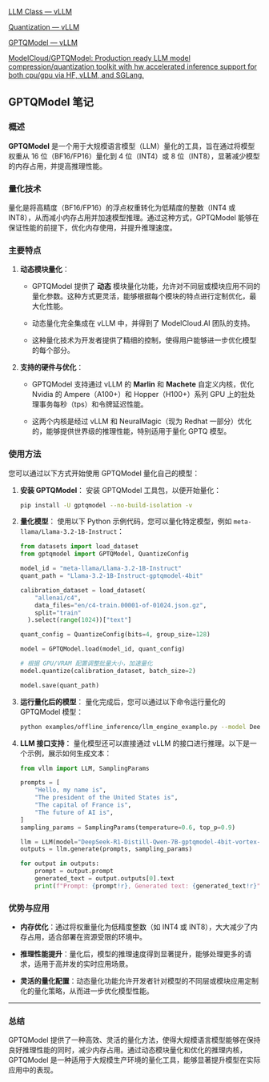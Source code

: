 [LLM Class — vLLM](https://docs.vllm.ai/en/latest/api/offline_inference/llm.html)

[Quantization — vLLM](https://docs.vllm.ai/en/latest/features/quantization/index.html)

[GPTQModel — vLLM](https://docs.vllm.ai/en/latest/features/quantization/gptqmodel.html)

[ModelCloud/GPTQModel: Production ready LLM model compression/quantization toolkit with hw accelerated inference support for both cpu/gpu via HF, vLLM, and SGLang.](https://github.com/ModelCloud/GPTQModel)

## GPTQModel 笔记

### 概述

**GPTQModel** 是一个用于大规模语言模型（LLM）量化的工具，旨在通过将模型权重从 16 位（BF16/FP16）量化到 4 位（INT4）或 8 位（INT8），显著减少模型的内存占用，并提高推理性能。

### 量化技术

量化是将高精度（BF16/FP16）的浮点权重转化为低精度的整数（INT4 或 INT8），从而减小内存占用并加速模型推理。通过这种方式，GPTQModel 能够在保证性能的前提下，优化内存使用，并提升推理速度。

### 主要特点

1. **动态模块量化**：

	- GPTQModel 提供了 **动态** 模块量化功能，允许对不同层或模块应用不同的量化参数。这种方式更灵活，能够根据每个模块的特点进行定制优化，最大化性能。

	- 动态量化完全集成在 vLLM 中，并得到了 ModelCloud.AI 团队的支持。

	- 这种量化技术为开发者提供了精细的控制，使得用户能够进一步优化模型的每个部分。

2. **支持的硬件与优化**：

	- GPTQModel 支持通过 vLLM 的 **Marlin** 和 **Machete** 自定义内核，优化 Nvidia 的 Ampere（A100+）和 Hopper（H100+）系列 GPU 上的批处理事务每秒（tps）和令牌延迟性能。

	- 这两个内核是经过 vLLM 和 NeuralMagic（现为 Redhat 一部分）优化的，能够提供世界级的推理性能，特别适用于量化 GPTQ 模型。

### 使用方法

您可以通过以下方式开始使用 GPTQModel 量化自己的模型：

1. **安装 GPTQModel**： 安装 GPTQModel 工具包，以便开始量化：

	```bash
    pip install -U gptqmodel --no-build-isolation -v
    ```

2. **量化模型**： 使用以下 Python 示例代码，您可以量化特定模型，例如 `meta-llama/Llama-3.2-1B-Instruct`：

	```python
    from datasets import load_dataset
    from gptqmodel import GPTQModel, QuantizeConfig
    
    model_id = "meta-llama/Llama-3.2-1B-Instruct"
    quant_path = "Llama-3.2-1B-Instruct-gptqmodel-4bit"
    
    calibration_dataset = load_dataset(
        "allenai/c4",
        data_files="en/c4-train.00001-of-01024.json.gz",
        split="train"
      ).select(range(1024))["text"]
    
    quant_config = QuantizeConfig(bits=4, group_size=128)
    
    model = GPTQModel.load(model_id, quant_config)
    
    # 根据 GPU/VRAM 配置调整批量大小，加速量化
    model.quantize(calibration_dataset, batch_size=2)
    
    model.save(quant_path)
    ```

3. **运行量化后的模型**： 量化完成后，您可以通过以下命令运行量化的 GPTQModel 模型：

	```bash
    python examples/offline_inference/llm_engine_example.py --model DeepSeek-R1-Distill-Qwen-7B-gptqmodel-4bit-vortex-v2
    ```

4. **LLM 接口支持**： 量化模型还可以直接通过 vLLM 的接口进行推理。以下是一个示例，展示如何生成文本：

	```python
    from vllm import LLM, SamplingParams
    
    prompts = [
        "Hello, my name is",
        "The president of the United States is",
        "The capital of France is",
        "The future of AI is",
    ]
    sampling_params = SamplingParams(temperature=0.6, top_p=0.9)
    
    llm = LLM(model="DeepSeek-R1-Distill-Qwen-7B-gptqmodel-4bit-vortex-v2")
    outputs = llm.generate(prompts, sampling_params)
    
    for output in outputs:
        prompt = output.prompt
        generated_text = output.outputs[0].text
        print(f"Prompt: {prompt!r}, Generated text: {generated_text!r}")
    ```

### 优势与应用

- **内存优化**：通过将权重量化为低精度整数（如 INT4 或 INT8），大大减少了内存占用，适合部署在资源受限的环境中。

- **推理性能提升**：量化后，模型的推理速度得到显著提升，能够处理更多的请求，适用于高并发的实时应用场景。

- **灵活的量化配置**：动态量化功能允许开发者针对模型的不同层或模块应用定制化的量化策略，从而进一步优化模型性能。

---

### 总结

GPTQModel 提供了一种高效、灵活的量化方法，使得大规模语言模型能够在保持良好推理性能的同时，减少内存占用。通过动态模块量化和优化的推理内核，GPTQModel 是一种适用于大规模生产环境的量化工具，能够显著提升模型在实际应用中的表现。